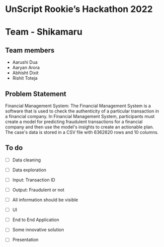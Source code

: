 # UnScript Rookie’s Hackathon 2022

# Team - Shikamaru
## Team members
- Aarushi Dua
- Aaryan Arora
- Abhisht Dixit
- Rishit Toteja

## Problem Statement
Financial Management System:
The Financial Management System is a software that is used to check the
authenticity of a particular transaction in a financial company.
In Financial Management System, participants must create a model for
predicting fraudulent transactions for a financial company and then use the model's
insights to create an actionable plan. The case's data is stored in a CSV file with
6362620 rows and 10 columns.

## To do
- [ ] Data cleaning
- [ ] Data exploration
- [ ] Input: Transaction ID
- [ ] Output: Fraudulent or not
- [ ] All information should be visible
- [ ] UI
- [ ] End to End Application
- [ ] Some innovative solution
- [ ] Presentation

